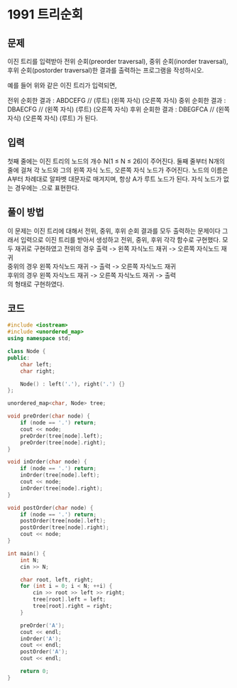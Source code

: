 <h1> 1991 트리순회</h1>

<h2>문제</h2>

이진 트리를 입력받아 전위 순회(preorder traversal), 중위 순회(inorder traversal), 후위 순회(postorder traversal)한 결과를 출력하는 프로그램을 작성하시오.



예를 들어 위와 같은 이진 트리가 입력되면,

전위 순회한 결과 : ABDCEFG // (루트) (왼쪽 자식) (오른쪽 자식)
중위 순회한 결과 : DBAECFG // (왼쪽 자식) (루트) (오른쪽 자식)
후위 순회한 결과 : DBEGFCA // (왼쪽 자식) (오른쪽 자식) (루트)
가 된다.

<h2>입력</h2>
첫째 줄에는 이진 트리의 노드의 개수 N(1 ≤ N ≤ 26)이 주어진다. 둘째 줄부터 N개의 줄에 걸쳐 각 노드와 그의 왼쪽 자식 노드, 오른쪽 자식 노드가 주어진다. 노드의 이름은 A부터 차례대로 알파벳 대문자로 매겨지며, 항상 A가 루트 노드가 된다. 자식 노드가 없는 경우에는 .으로 표현한다.

<h2>풀이 방법</h2>
이 문제는 이진 트리에 대해서 전위, 중위, 후위 순회 결과를 모두 출력하는 문제이다
그래서 입력으로 이진 트리를 받아서 생성하고 전위, 중위, 후위 각각 함수로 구현했다.
모두 재귀로 구현하였고 
전위의 경우 출력 -> 왼쪽 자식노드 재귀 -> 오른쪽 자식노드 재귀<br>
중위의 경우 왼쪽 자식노드 재귀 -> 출력 -> 오른쪽 자식노드 재귀<br>
후위의 경우 왼쪽 자식노드 재귀 -> 오른쪽 자식노드 재귀 -> 출력<br>
의 형태로 구현하였다.

<h2> 코드 </h2>

```cpp
#include <iostream>
#include <unordered_map>
using namespace std;

class Node {
public:
    char left;
    char right;

    Node() : left('.'), right('.') {}
};

unordered_map<char, Node> tree;

void preOrder(char node) {
    if (node == '.') return;
    cout << node;
    preOrder(tree[node].left);
    preOrder(tree[node].right);
}

void inOrder(char node) {
    if (node == '.') return;
    inOrder(tree[node].left);
    cout << node;
    inOrder(tree[node].right);
}

void postOrder(char node) {
    if (node == '.') return;
    postOrder(tree[node].left);
    postOrder(tree[node].right);
    cout << node;
}

int main() {
    int N;
    cin >> N;

    char root, left, right;
    for (int i = 0; i < N; ++i) {
        cin >> root >> left >> right;
        tree[root].left = left;
        tree[root].right = right;
    }

    preOrder('A');
    cout << endl;
    inOrder('A');
    cout << endl;
    postOrder('A');
    cout << endl;

    return 0;
}

```
